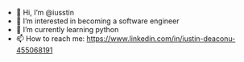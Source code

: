 - 👋 Hi, I’m @iusstin
- 👀 I’m interested in becoming a software engineer 
- 🌱 I’m currently learning python
- 📫 How to reach me: https://www.linkedin.com/in/iustin-deaconu-455068191

<!---
iusstin/iusstin is a ✨ special ✨ repository because its `README.md` (this file) appears on your GitHub profile.
You can click the Preview link to take a look at your changes.
--->
